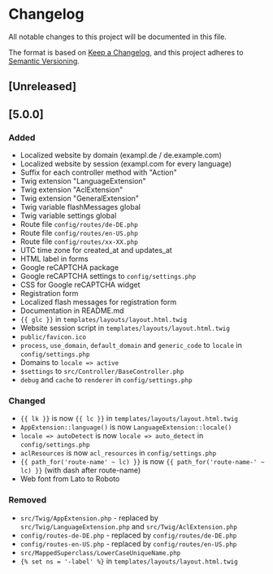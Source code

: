 # Changelog
All notable changes to this project will be documented in this file.

The format is based on [Keep a Changelog](https://keepachangelog.com/en/1.0.0/),
and this project adheres to [Semantic Versioning](https://semver.org/spec/v2.0.0.html).

## [Unreleased]

## [5.0.0]
### Added
- Localized website by domain (exampl.de / de.example.com)
- Localized website by session (exampl.com for every language)
- Suffix for each controller method with "Action"
- Twig extension "LanguageExtension"
- Twig extension "AclExtension"
- Twig extension "GeneralExtension"
- Twig variable flashMessages global
- Twig variable settings global
- Route file `config/routes/de-DE.php`
- Route file `config/routes/en-US.php`
- Route file `config/routes/xx-XX.php`
- UTC time zone for created_at and updates_at
- HTML label in forms
- Google reCAPTCHA package
- Google reCAPTCHA settings to `config/settings.php`
- CSS for Google reCAPTCHA widget
- Registration form
- Localized flash messages for registration form
- Documentation in README.md
- `{{ glc }}` in `templates/layouts/layout.html.twig`
- Website session script in `templates/layouts/layout.html.twig`
- `public/favicon.ico`
- `process`, `use_domain`, `default_domain` and `generic_code` to `locale` in `config/settings.php`
- Domains to `locale => active`
- `$settings` to `src/Controller/BaseController.php`
- `debug` and `cache` to `renderer` in `config/settings.php`

### Changed
- `{{ lk }}` is now `{{ lc }}` in `templates/layouts/layout.html.twig`
- `AppExtension::language()` is now `LanguageExtension::locale()`
- `locale => autoDetect` is now `locale => auto_detect` in `config/settings.php`
- `aclResources` is now `acl_resources` in `config/settings.php`
- `{{ path_for('route-name' ~ lc) }}` is now `{{ path_for('route-name-' ~ lc) }}` (with dash after route-name)
- Web font from Lato to Roboto

### Removed
- `src/Twig/AppExtension.php` - replaced by `src/Twig/LanguageExtension.php` and `src/Twig/AclExtension.php`
- `config/routes-de-DE.php` - replaced by `config/routes/de-DE.php`
- `config/routes-en-US.php` - replaced by `config/routes/en-US.php`
- `src/MappedSuperclass/LowerCaseUniqueName.php`
- `{% set ns = '-label' %}` in `templates/layouts/layout.html.twig`
